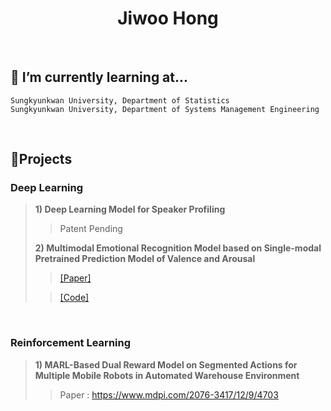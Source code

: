 <h1 align="center"> Jiwoo Hong</h1>

<br/>

## 🌱 I’m currently learning at...

~~~
Sungkyunkwan University, Department of Statistics
Sungkyunkwan University, Department of Systems Management Engineering
~~~

<br/>

## 🔭Projects
### Deep Learning

> **1) Deep Learning Model for Speaker Profiling**
>
> > Patent Pending
> 
> **2) Multimodal Emotional Recognition Model based on Single-modal Pretrained Prediction Model of Valence and Arousal**
>
> > [[Paper]](https://www.dbpia.co.kr/journal/articleDetail?nodeId=NODE11113938&language=ko_KR&hasTopBanner=true)
> 
> > [[Code]](https://github.com/jiwooya1000/KOR-Multimodal-Emotion-Recognition)

<br/>

### Reinforcement Learning
> **1) MARL-Based Dual Reward Model on Segmented Actions for Multiple Mobile Robots in Automated Warehouse Environment**
> 
> > Paper : https://www.mdpi.com/2076-3417/12/9/4703
